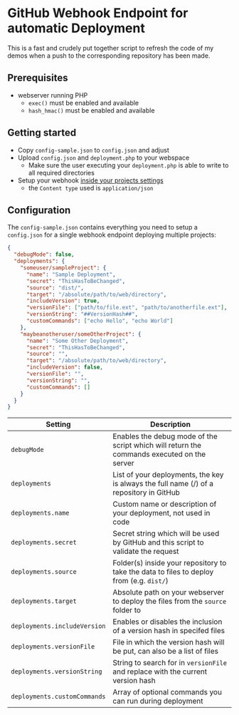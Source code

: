 # GitHub Webhook Endpoint for automatic Deployment

This is a fast and crudely put together script to refresh the code of my demos when a push to the corresponding repository has been made.

## Prerequisites

- webserver running PHP
  - `exec()` must be enabled and available
  - `hash_hmac()` must be enabled and available

## Getting started

- Copy `config-sample.json` to `config.json` and adjust
- Upload `config.json` and `deployment.php` to your webspace
  - Make sure the user executing your `deployment.php` is able to write to all required directories
- Setup your webhook [inside your projects settings](https://developer.github.com/webhooks/)
  - the `Content type` used is `application/json`

## Configuration

The `config-sample.json` contains everything you need to setup a `config.json` for a single webhook endpoint deploying multiple projects:

```json
{
  "debugMode": false,
  "deployments": {
    "someuser/sampleProject": {
      "name": "Sample Deployment",
      "secret": "ThisHasToBeChanged",
      "source": "dist/",
      "target": "/absolute/path/to/web/directory",
      "includeVersion": true,
      "versionFile": ["path/to/file.ext", "path/to/anotherfile.ext"],
      "versionString": "##VersionHash##",
      "customCommands": ["echo Hello", "echo World"]
    },
    "maybeanotheruser/someOtherProject": {
      "name": "Some Other Deployment",
      "secret": "ThisHasToBeChanged",
      "source": "",
      "target": "/absolute/path/to/web/directory",
      "includeVersion": false,
      "versionFile": "",
      "versionString": "",
      "customCommands": []
    }
  }
}
```

| Setting                      | Description                                                                                                   |
| ---------------------------- | ------------------------------------------------------------------------------------------------------------- |
| `debugMode`                  | Enables the debug mode of the script which will return the commands executed on the server                    |
| `deployments`                | List of your deployments, the key is always the full name (<username>/<repository>) of a repository in GitHub |
| `deployments.name`           | Custom name or description of your deployment, not used in code                                               |
| `deployments.secret`         | Secret string which will be used by GitHub and this script to validate the request                            |
| `deployments.source`         | Folder(s) inside your repository to take the data to files to deploy from (e.g. `dist/`)                      |
| `deployments.target`         | Absolute path on your webserver to deploy the files from the `source` folder to                               |
| `deployments.includeVersion` | Enables or disables the inclusion of a version hash in specifed files                                         |
| `deployments.versionFile`    | File in which the version hash will be put, can also be a list of files                                       |
| `deployments.versionString`  | String to search for in `versionFile` and replace with the current version hash                               |
| `deployments.customCommands` | Array of optional commands you can run during deployment                                                      |
